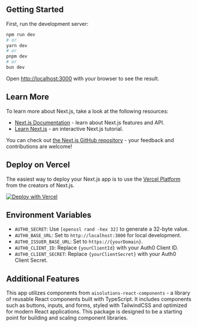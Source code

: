 ## Getting Started

First, run the development server:

```bash
npm run dev
# or
yarn dev
# or
pnpm dev
# or
bun dev
```

Open [http://localhost:3000](http://localhost:3000) with your browser to see the result.

## Learn More

To learn more about Next.js, take a look at the following resources:

- [Next.js Documentation](https://nextjs.org/docs) - learn about Next.js features and API.
- [Learn Next.js](https://nextjs.org/learn) - an interactive Next.js tutorial.

You can check out [the Next.js GitHub repository](https://github.com/vercel/next.js) - your feedback and contributions are welcome!

## Deploy on Vercel

The easiest way to deploy your Next.js app is to use the [Vercel Platform](https://vercel.com/new?utm_medium=default-template&filter=next.js&utm_source=create-next-app&utm_campaign=create-next-app-readme) from the creators of Next.js.

[![Deploy with Vercel](https://vercel.com/button)](https://vercel.com/new/clone?repository-url=https%3A%2F%2Fgithub.com%2Fsowamateusz%2Faisolutions-demo-app&env=AUTH0_SECRET,AUTH0_ISSUER_BASE_URL,AUTH0_CLIENT_ID,AUTH0_CLIENT_SECRET)

## Environment Variables

- `AUTH0_SECRET`: Use `[openssl rand -hex 32]` to generate a 32-byte value.
- `AUTH0_BASE_URL`: Set to `http://localhost:3000` for local development.
- `AUTH0_ISSUER_BASE_URL`: Set to `https://{yourDomain}`.
- `AUTH0_CLIENT_ID`: Replace `{yourClientId}` with your Auth0 Client ID.
- `AUTH0_CLIENT_SECRET`: Replace `{yourClientSecret}` with your Auth0 Client Secret.

## Additional Features

This app utilizes components from `aisolutions-react-components` - a library of reusable React components built with TypeScript. It includes components such as buttons, inputs, and forms, styled with TailwindCSS and optimized for modern React applications. This package is designed to be a starting point for building and scaling component libraries.
